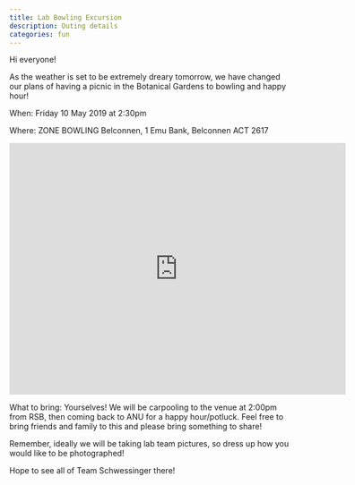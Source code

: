 ```yaml
---
title: Lab Bowling Excursion 
description: Outing details
categories: fun
---
```


Hi everyone!  

As the weather is set to be extremely dreary tomorrow, we have changed our plans of having a picnic in the Botanical Gardens to bowling and happy hour!  

When: Friday 10 May 2019 at 2:30pm  

Where: ZONE BOWLING Belconnen, 1 Emu Bank, Belconnen ACT 2617  

<iframe src="https://www.google.com/maps/embed?pb=!1m28!1m12!1m3!1d52129.01386939472!2d149.06000126812197!3d-35.254679305554006!2m3!1f0!2f0!3f0!3m2!1i1024!2i768!4f13.1!4m13!3e0!4m5!1s0x6b164d4573dd03f7%3A0xf9a1457c5ee41c62!2sResearch+School+of+Biology%2C+Linnaeus+Way%2C+Acton+ACT!3m2!1d-35.2768071!2d149.1167682!4m5!1s0x6b17ad69351a9a57%3A0xe9457549fc96f956!2sZONE+BOWLING+Belconnen%2C+Emu+Bank%2C+Belconnen+ACT!3m2!1d-35.2400546!2d149.0748652!5e0!3m2!1sen!2sau!4v1557374818968!5m2!1sen!2sau" width="600" height="450" frameborder="0" style="border:0" allowfullscreen></iframe>

What to bring: Yourselves! We will be carpooling to the venue at 2:00pm from RSB, then coming back to ANU for a happy hour/potluck. Feel free to bring friends and family to this and please bring something to share!

Remember, ideally we will be taking lab team pictures, so dress up how you would like to be photographed!

Hope to see all of Team Schwessinger there!
